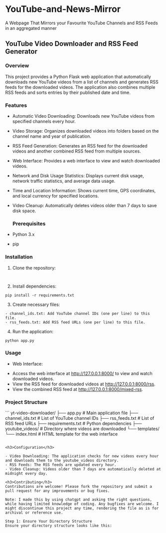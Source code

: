 # YouTube-and-News-Mirror
A Webpage That Mirrors your Favourite YouTube Channels and RSS Feeds in an aggregated manner

<h2>YouTube Video Downloader and RSS Feed Generator</h2>

<h3>Overview</h3>

This project provides a Python Flask web application that automatically downloads new YouTube videos from a list of channels and generates RSS feeds for the downloaded videos. The application also combines multiple RSS feeds and sorts entries by their published date and time.

<h3>Features</h3>

- Automatic Video Downloading: Downloads new YouTube videos from specified channels every hour.
- Video Storage: Organizes downloaded videos into folders based on the channel name and year of publication.
- RSS Feed Generation: Generates an RSS feed for the downloaded videos and another combined RSS feed from multiple sources.
- Web Interface: Provides a web interface to view and watch downloaded videos.
- Network and Disk Usage Statistics: Displays current disk usage, network traffic statistics, and average data usage.
- Time and Location Information: Shows current time, GPS coordinates, and local currency for specified locations.
- Video Cleanup: Automatically deletes videos older than 7 days to save disk space.

  <h3>Prerequisites</h3>

- Python 3.x
- pip

<h3>Installation</h3>

1. Clone the repository:

```


```

2. Install dependencies:
```
pip install -r requirements.txt

```

3. Create necessary files:
```
- channel_ids.txt: Add YouTube channel IDs (one per line) to this file.
- rss_feeds.txt: Add RSS feed URLs (one per line) to this file.

```
4. Run the application:
```
python app.py

```

<h3>Usage</h3>

- Web Interface:
* Access the web interface at http://127.0.0.1:8000/ to view and watch downloaded videos.
* View the RSS feed for downloaded videos at http://127.0.0.1:8000/rss.
* View the combined RSS feed at http://127.0.0.1:8000/mixed-rss.

<h3>Project Structure</h3>
```
yt-video-downloader/
├── app.py              # Main application file
├── channel_ids.txt     # List of YouTube channel IDs
├── rss_feeds.txt       # List of RSS feed URLs
├── requirements.txt    # Python dependencies
├── youtube_videos/     # Directory where videos are downloaded
└── templates/
    └── index.html      # HTML template for the web interface

```

<h3>Configuration</h3>

- Video Downloading: The application checks for new videos every hour and downloads them to the youtube_videos directory.
- RSS Feeds: The RSS feeds are updated every hour.
- Video Cleanup: Videos older than 7 days are automatically deleted at midnight every day.

<h3>Contributing</h3>
Contributions are welcome! Please fork the repository and submit a pull request for any improvements or bug fixes.

Note: I made this by using chatgpt and asking the right questions, while having limited knowledge of coding. Any bugfixes are welcome. I might discontinue this project any time, rendering the file as is for archival or reference use.

Step 1: Ensure Your Directory Structure
Ensure your directory structure looks like this:

```
